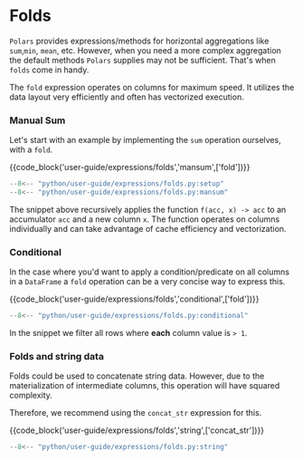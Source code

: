 # Folds

`Polars` provides expressions/methods for horizontal aggregations like `sum`,`min`, `mean`,
etc. However, when you need a more complex aggregation the default methods `Polars` supplies may not be sufficient. That's when `folds` come in handy.

The `fold` expression operates on columns for maximum speed. It utilizes the data layout very efficiently and often has vectorized execution.

### Manual Sum

Let's start with an example by implementing the `sum` operation ourselves, with a `fold`.

{{code_block('user-guide/expressions/folds','mansum',['fold'])}}

```python exec="on" result="text" session="user-guide/folds"
--8<-- "python/user-guide/expressions/folds.py:setup"
--8<-- "python/user-guide/expressions/folds.py:mansum"
```


The snippet above recursively applies the function `f(acc, x) -> acc` to an accumulator `acc` and a new column `x`. The function operates on columns individually and can take advantage of cache efficiency and vectorization.

### Conditional

In the case where you'd want to apply a condition/predicate on all columns in a `DataFrame` a `fold` operation can be a very concise way to express this.

{{code_block('user-guide/expressions/folds','conditional',['fold'])}}

```python exec="on" result="text" session="user-guide/folds"
--8<-- "python/user-guide/expressions/folds.py:conditional"
```

In the snippet we filter all rows where **each** column value is `> 1`.

### Folds and string data

Folds could be used to concatenate string data. However, due to the materialization of intermediate columns, this operation will have squared complexity.

Therefore, we recommend using the `concat_str` expression for this.

{{code_block('user-guide/expressions/folds','string',['concat_str'])}}

```python exec="on" result="text" session="user-guide/folds"
--8<-- "python/user-guide/expressions/folds.py:string"
```

